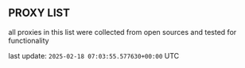 ## PROXY LIST

all proxies in this list were collected from open sources and tested for functionality

last update: `2025-02-18 07:03:55.577630+00:00` UTC